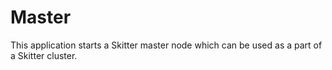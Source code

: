 # Master

This application starts a Skitter master node which can be used as a part of a
Skitter cluster.
